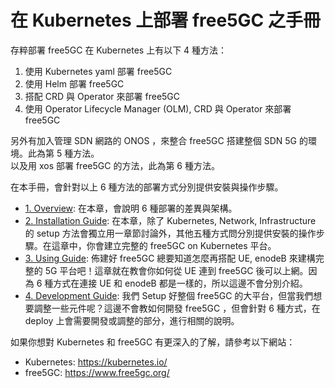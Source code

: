 # 在 Kubernetes 上部署 free5GC 之手冊

存粹部署 free5GC 在 Kubernetes 上有以下 4 種方法：  

1. 使用 Kubernetes yaml 部署 free5GC  
2. 使用 Helm 部署 free5GC  
3. 搭配 CRD 與 Operator 來部署 free5GC  
4. 使用 Operator Lifecycle Manager (OLM), CRD 與 Operator 來部署 free5GC  

另外有加入管理 SDN 網路的 ONOS ，來整合 free5GC 搭建整個 SDN 5G 的環境。此為第 5 種方法。  
以及用 xos 部署 free5GC 的方法，此為第 6 種方法。
  
在本手冊，會針對以上 6 種方法的部署方式分別提供安裝與操作步驟。  
  
- [1. Overview](1-Overview): 在本章，會說明 6 種部署的差異與架構。
- [2. Installation Guide](2-Installation_Guide): 在本章，除了 Kubernetes, Network, Infrastructure 的 setup 方法會獨立用一章節討論外，其他五種方式問分別提供安裝的操作步驟。在這章中，你會建立完整的 free5GC on Kubernetes 平台。
- [3. Using Guide](3-Using_Guide): 佈建好 free5GC 總要知道怎麼再搭配 UE, enodeB 來建構完整的 5G 平台吧！這章就在教會你如何從 UE 連到 free5GC 後可以上網。因為 6 種方式在連接 UE 和 enodeB 都是一樣的，所以這邊不會分別介紹。
- [4. Development Guide](4-Development_Guide): 我們 Setup 好整個 free5GC 的大平台，但當我們想要調整一些元件呢？這邊不會教如何開發 free5GC ，但會針對 6 種方式，在 deploy 上會需要開發或調整的部分，進行相關的說明。

如果你想對 Kubernetes 和 free5GC 有更深入的了解，請參考以下網站：  
- Kubernetes: https://kubernetes.io/
- free5GC: https://www.free5gc.org/
